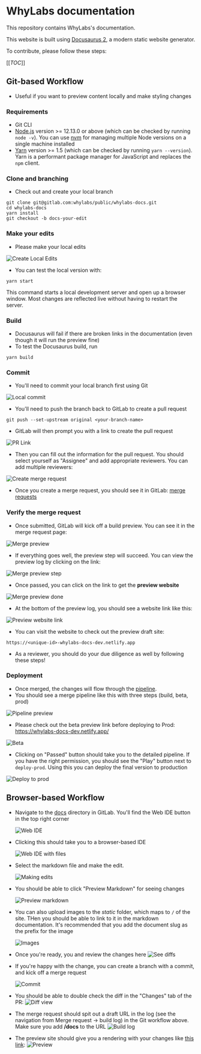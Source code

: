 # WhyLabs documentation

This repository contains WhyLabs's documentation.

This website is built using [Docusaurus 2](https://v2.docusaurus.io/), a modern static website generator.

To contribute, please follow these steps:

[[_TOC_]]


## Git-based Workflow
* Useful if you want to preview content locally and make styling changes

### Requirements

- Git CLI
- [Node.js](https://nodejs.org/en/download/) version >= 12.13.0 or above (which can be checked by running `node -v`).
  You can use [nvm](https://github.com/nvm-sh/nvm) for managing multiple Node versions on a single machine installed
- [Yarn](https://yarnpkg.com/en/) version >= 1.5 (which can be checked by running `yarn --version`). Yarn is a
  performant package manager for JavaScript and replaces the `npm` client.

### Clone and branching

* Check out and create your local branch
```
git clone git@gitlab.com:whylabs/public/whylabs-docs.git
cd whylabs-docs
yarn install
git checkout -b docs-your-edit
```

### Make your edits

* Please make your local edits
  
![Create Local Edits](dev/pr-demo1.png)

* You can test the local version with:

```
yarn start
```

This command starts a local development server and open up a browser window. Most changes are reflected live without
having to restart the server.

### Build

* Docusaurus will fail if there are broken links in the documentation (even though it will run the preview fine)
* To test the Docusaurus build, run

```console
yarn build
```

### Commit

* You'll need to commit your local branch first using Git

![Local commit](dev/pr-demo2.png)

* You'll need to push the branch back to GitLab to create a pull request

```console
git push --set-upstream original <your-branch-name>
```

* GitLab will then prompt you with a link to create the pull request
  
![PR Link](dev/pr-demo3.png)

* Then you can fill out the information for the pull request. You should select yourself as "Assignee" and add appropriate reviewers.
You can add multiple reviewers:
  
![Create merge request](dev/pr-demo4.png)

* Once you create a merge request, you should see it in
  GitLab: [merge requests](https://gitlab.com/whylabs/public/whylabs-docs/-/merge_requests)

### Verify the merge request
* Once submitted, GitLab will kick off a build preview. You can see it in the merge request page:

![Merge preview](dev/pr-demo5.png)
  
* If everything goes well, the preview step will succeed. You can view the preview log by clicking on the link:

![Merge preview step](dev/pr-demo6.png)

* Once passed, you can click on the link to get the **preview website**

![Merge preview done](dev/pr-demo7.png)

* At the bottom of the preview log, you should see a website link like this:

![Preview website link](dev/pr-demo8.png)

* You can visit the website to check out the preview draft site:
  
```
https://<unique-id>-whylabs-docs-dev.netlify.app
```

* As a reviewer, you should do your due diligence as well by following these steps!

### Deployment

* Once merged, the changes will flow through the [pipeline](https://gitlab.com/whylabs/public/whylabs-docs/-/pipelines).
* You should see a merge pipeline like this with three steps (build, beta, prod)

![Pipeline preview](dev/pr-demo9.png)

* Please check out the beta preview link before deploying to Prod: https://whylabs-docs-dev.netlify.app/

![Beta](dev/pr-demo10.png)

* Clicking on "Passed" button should take you to the detailed pipeline. If you have the right permission, you should see the
"Play" button next to `deploy-prod`. Using this you can deploy the final version to production

![Deploy to prod](dev/pr-demo11.png)
  
## Browser-based Workflow

* Navigate to the [docs](https://gitlab.com/whylabs/public/whylabs-docs/-/tree/mainline/docs) directory in GitLab. You'll
  find the Web IDE button in the top right corner
  
  ![Web IDE](dev/web-step1.png)

* Clicking this should take you to a browser-based IDE

  ![Web IDE with files](dev/web-step2.png)

* Select the markdown file and make the edit. 
  
  ![Making edits](dev/web-step3.png)

* You should be able to click "Preview Markdown" for seeing changes

  ![Preview markdown](dev/web-step4.png)

* You can also upload images to the *static* folder, which maps to `/` of the site. THen you should be able to link to
  it in the markdown documentation. It's recommended that you add the document slug as the prefix for the image
  
  ![Images](dev/web-step5.png)

* Once you're  ready, you and review the changes here
  ![See diffs](dev/web-step6.png)
  
* If you're happy with the change, you can create a branch with a commit, and kick off a merge request

  ![Commit](dev/web-step7.png)

* You should be able to double check the diff in the "Changes" tab of the PR:
   ![Diff view](dev/web-step8.png)
  
* The merge request should spit out a draft URL in the log (see the navigation from Merge request -> build log) in the Git
workflow above. Make sure you add **/docs** to the URL
   ![Build log](dev/web-step9.png)
  
* The preview site should give you a rendering with your changes like [this link](https://6042a48f6b86ed00870bca09--whylabs-docs-dev.netlify.app/):
  ![Preview](dev/web-step10.png)